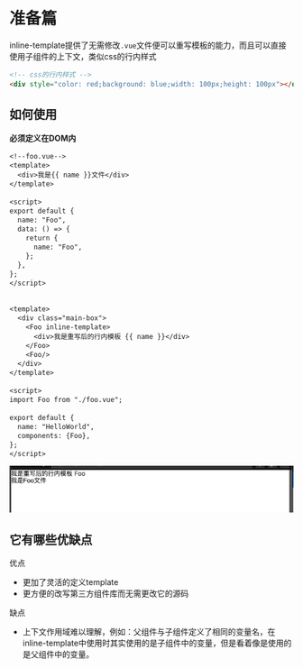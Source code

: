 # 准备篇

inline-template提供了无需修改`.vue`文件便可以重写模板的能力，而且可以直接使用子组件的上下文，类似css的行内样式

```html
<!-- css的行内样式 -->
<div style="color: red;background: blue;width: 100px;height: 100px"></div>
```

## 如何使用

**必须定义在DOM内**

```vue
<!--foo.vue-->
<template>
  <div>我是{{ name }}文件</div>
</template>

<script>
export default {
  name: "Foo",
  data: () => {
    return {
      name: "Foo",
    };
  },
};
</script>

```

```vue

<template>
  <div class="main-box">
    <Foo inline-template>
      <div>我是重写后的行内模板 {{ name }}</div>
    </Foo>
    <Foo/>
  </div>
</template>

<script>
import Foo from "./foo.vue";

export default {
  name: "HelloWorld",
  components: {Foo},
};
</script>
```

![img.png](/imgs/vue-rfcs/inline-template.png)

## 它有哪些优缺点

优点

- 更加了灵活的定义template
- 更方便的改写第三方组件库而无需更改它的源码

缺点

- 上下文作用域难以理解，例如：父组件与子组件定义了相同的变量名，在inline-template中使用时其实使用的是子组件中的变量，但是看着像是使用的是父组件中的变量。

